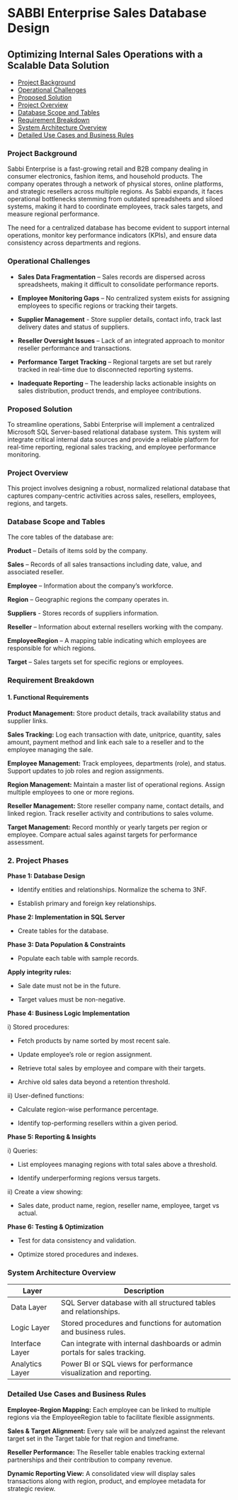 # SABBI Enterprise Sales Database Design 

## Optimizing Internal Sales Operations with a Scalable Data Solution


- [Project Background](#project-background)
- [Operational Challenges](#operational-challenges)
- [Proposed Solution](#proposed-solution)
- [Project Overview](#project-overview)
- [Database Scope and Tables](#database-scope-and-tables)
- [Requirement Breakdown](#requirement-breakdown)
- [System Architecture Overview](#system-architecture-overview)
- [Detailed Use Cases and Business Rules](#detailed-use-cases-and-business-rules)


### Project Background

Sabbi Enterprise is a fast-growing retail and B2B company dealing in consumer electronics, fashion items, and household products. The company operates through a network of physical stores, online platforms, and strategic resellers across multiple regions. As Sabbi expands, it faces operational bottlenecks stemming from outdated spreadsheets and siloed systems, making it hard to coordinate employees, track sales targets, and measure regional performance.

The need for a centralized database has become evident to support internal operations, monitor key performance indicators (KPIs), and ensure data consistency across departments and regions.

### Operational Challenges

- **Sales Data Fragmentation** – Sales records are dispersed across spreadsheets, making it difficult to consolidate performance reports.

- **Employee Monitoring Gaps** – No centralized system exists for assigning employees to specific regions or tracking their targets.

- **Supplier Management** - Store supplier details, contact info, track last delivery dates and status of suppliers.

- **Reseller Oversight Issues** – Lack of an integrated approach to monitor reseller performance and transactions.

- **Performance Target Tracking** – Regional targets are set but rarely tracked in real-time due to disconnected reporting systems.

- **Inadequate Reporting** – The leadership lacks actionable insights on sales distribution, product trends, and employee contributions.

### Proposed Solution

To streamline operations, Sabbi Enterprise will implement a centralized Microsoft SQL Server-based relational database system. This system will integrate critical internal data sources and provide a reliable platform for real-time reporting, regional sales tracking, and employee performance monitoring.

### Project Overview

This project involves designing a robust, normalized relational database that captures company-centric activities across sales, resellers, employees, regions, and targets.

### Database Scope and Tables

The core tables of the database are:

**Product** – Details of items sold by the company.

**Sales** – Records of all sales transactions including date, value, and associated reseller.

**Employee** – Information about the company’s workforce.

**Region** – Geographic regions the company operates in.

**Suppliers** - Stores records of suppliers information.

**Reseller** – Information about external resellers working with the company.

**EmployeeRegion** – A mapping table indicating which employees are responsible for which regions.

**Target** – Sales targets set for specific regions or employees.

### Requirement Breakdown

#### 1. Functional Requirements

**Product Management:**
Store product details, track availability status and supplier links.

**Sales Tracking:**
Log each transaction with date, unitprice, quantity, sales amount, payment method and link each sale to a reseller and to the employee managing the sale.

**Employee Management:**
Track employees, departments (role), and status. Support updates to job roles and region assignments.

**Region Management:**
Maintain a master list of operational regions. Assign multiple employees to one or more regions.

**Reseller Management:**
Store reseller company name, contact details, and linked region. Track reseller activity and contributions to sales volume.

**Target Management:**
Record monthly or yearly targets per region or employee. Compare actual sales against targets for performance assessment.

### 2. Project Phases

**Phase 1: Database Design**

- Identify entities and relationships. Normalize the schema to 3NF.

- Establish primary and foreign key relationships.

**Phase 2: Implementation in SQL Server**

- Create tables for the database. 

**Phase 3: Data Population & Constraints**

- Populate each table with sample records.

**Apply integrity rules:**

- Sale date must not be in the future.

- Target values must be non-negative.

**Phase 4: Business Logic Implementation**

i) Stored procedures:

- Fetch products by name sorted by most recent sale.

- Update employee’s role or region assignment.

- Retrieve total sales by employee and compare with their targets.

- Archive old sales data beyond a retention threshold.

ii) User-defined functions:

- Calculate region-wise performance percentage.

- Identify top-performing resellers within a given period.

**Phase 5: Reporting & Insights**

i) Queries:

 - List employees managing regions with total sales above a threshold.

- Identify underperforming regions versus targets.

ii) Create a view showing:

- Sales date, product name, region, reseller name, employee, target vs actual.

**Phase 6: Testing & Optimization**
- Test for data consistency and validation.

- Optimize stored procedures and indexes.

### System Architecture Overview

Layer |	Description
|---|---|
Data Layer | SQL Server database with all structured tables and relationships.
Logic Layer |	Stored procedures and functions for automation and business rules.
Interface Layer |	Can integrate with internal dashboards or admin portals for sales tracking.
Analytics Layer |	Power BI or SQL views for performance visualization and reporting.

### Detailed Use Cases and Business Rules
**Employee-Region Mapping:** Each employee can be linked to multiple regions via the EmployeeRegion table to facilitate flexible assignments.

**Sales & Target Alignment:** Every sale will be analyzed against the relevant target set in the Target table for that region and timeframe.

**Reseller Performance:** The Reseller table enables tracking external partnerships and their contribution to company revenue.

**Dynamic Reporting View:** A consolidated view will display sales transactions along with region, product, and employee metadata for strategic review.

